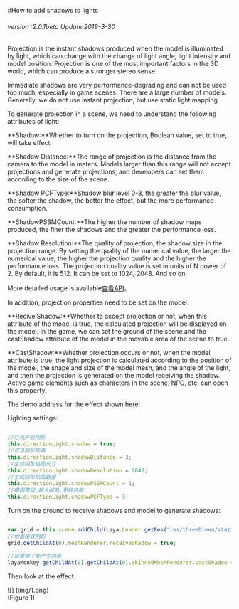 #How to add shadows to lights

###### *version :2.0.1beta   Update:2019-3-30*

Projection is the instant shadows produced when the model is illuminated by light, which can change with the change of light angle, light intensity and model position. Projection is one of the most important factors in the 3D world, which can produce a stronger stereo sense.

Immediate shadows are very performance-degrading and can not be used too much, especially in game scenes. There are a large number of models. Generally, we do not use instant projection, but use static light mapping.

To generate projection in a scene, we need to understand the following attributes of light:

**Shadow:**Whether to turn on the projection, Boolean value, set to true, will take effect.

**Shadow Distance:**The range of projection is the distance from the camera to the model in meters. Models larger than this range will not accept projections and generate projections, and developers can set them according to the size of the scene.

**Shadow PCFType:**Shadow blur level 0-3, the greater the blur value, the softer the shadow, the better the effect, but the more performance consumption.

**ShadowPSSMCount:**The higher the number of shadow maps produced, the finer the shadows and the greater the performance loss.

**Shadow Resolution:**The quality of projection, the shadow size in the projection range. By setting the quality of the numerical value, the larger the numerical value, the higher the projection quality and the higher the performance loss. The projection quality value is set in units of N power of 2. By default, it is 512. It can be set to 1024, 2048. And so on.

More detailed usage is available[查看API](https://layaair.ldc.layabox.com/api2/Chinese/index.html?category=3D&class=laya.d3.core.light.LightSprite)。

In addition, projection properties need to be set on the model.

**Recive Shadow:**Whether to accept projection or not, when this attribute of the model is true, the calculated projection will be displayed on the model. In the game, we can set the ground of the scene and the castShadow attribute of the model in the movable area of the scene to true.

**CastShadow:**Whether projection occurs or not, when the model attribute is true, the light projection is calculated according to the position of the model, the shape and size of the model mesh, and the angle of the light, and then the projection is generated on the model receiving the shadow. Active game elements such as characters in the scene, NPC, etc. can open this property.

The demo address for the effect shown here:

Lighting settings:


```typescript

//灯光开启阴影
this.directionLight.shadow = true;
//可见阴影距离
this.directionLight.shadowDistance = 3;
//生成阴影贴图尺寸
this.directionLight.shadowResolution = 2048;
//生成阴影贴图数量
this.directionLight.shadowPSSMCount = 1;
//模糊等级,越大越高,更耗性能
this.directionLight.shadowPCFType = 3;
```


Turn on the ground to receive shadows and model to generate shadows:


```typescript

var grid = this.scene.addChild(Laya.Loader.getRes("res/threeDimen/staticModel/grid/plane.lh"));
//地面接收阴影
grid.getChildAt(0).meshRenderer.receiveShadow = true;
.......
//设置猴子能产生阴影
layaMonkey.getChildAt(0).getChildAt(0).skinnedMeshRenderer.castShadow = true;
```


Then look at the effect.

![] (img/1.png)<br> (Figure 1)

